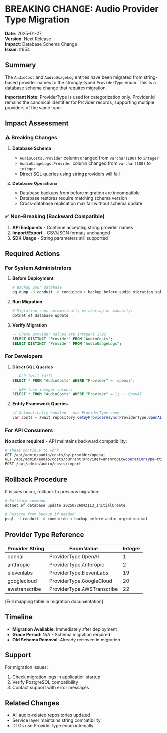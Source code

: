 # BREAKING CHANGE: Audio Provider Type Migration

**Date**: 2025-01-27  
**Version**: Next Release  
**Impact**: Database Schema Change  
**Issue**: #654

## Summary

The `AudioCost` and `AudioUsageLog` entities have been migrated from string-based provider names to the strongly-typed `ProviderType` enum. This is a database schema change that requires migration.

**Important Note**: ProviderType is used for categorization only. Provider.Id remains the canonical identifier for Provider records, supporting multiple providers of the same type.

## Impact Assessment

### ⚠️ Breaking Changes

1. **Database Schema**
   - `AudioCosts.Provider` column changed from `varchar(100)` to `integer`
   - `AudioUsageLogs.Provider` column changed from `varchar(100)` to `integer`
   - Direct SQL queries using string providers will fail

2. **Database Operations**
   - Database backups from before migration are incompatible
   - Database restores require matching schema version
   - Cross-database replication may fail without schema update

### ✅ Non-Breaking (Backward Compatible)

1. **API Endpoints** - Continue accepting string provider names
2. **Import/Export** - CSV/JSON formats unchanged
3. **SDK Usage** - String parameters still supported

## Required Actions

### For System Administrators

1. **Before Deployment**
   ```bash
   # Backup your database
   pg_dump -U conduit -d conduitdb > backup_before_audio_migration.sql
   ```

2. **Run Migration**
   ```bash
   # Migration runs automatically on startup or manually:
   dotnet ef database update
   ```

3. **Verify Migration**
   ```sql
   -- Check provider values are integers 1-22
   SELECT DISTINCT "Provider" FROM "AudioCosts";
   SELECT DISTINCT "Provider" FROM "AudioUsageLogs";
   ```

### For Developers

1. **Direct SQL Queries**
   ```sql
   -- OLD (will fail)
   SELECT * FROM "AudioCosts" WHERE "Provider" = 'openai';
   
   -- NEW (use integer values)
   SELECT * FROM "AudioCosts" WHERE "Provider" = 1; -- OpenAI
   ```

2. **Entity Framework Queries**
   ```csharp
   // Automatically handled - use ProviderType enum
   var costs = await repository.GetByProviderAsync(ProviderType.OpenAI);
   ```

### For API Consumers

**No action required** - API maintains backward compatibility:

```bash
# These continue to work
GET /api/admin/audio/costs/by-provider/openai
GET /api/admin/audio/costs/current?provider=anthropic&operationType=tts
POST /api/admin/audio/costs/import
```

## Rollback Procedure

If issues occur, rollback to previous migration:

```bash
# Rollback command
dotnet ef database update 20250726003113_InitialCreate

# Restore from backup if needed
psql -U conduit -d conduitdb < backup_before_audio_migration.sql
```

## Provider Type Reference

| Provider String | Enum Value | Integer |
|----------------|------------|---------|
| openai | ProviderType.OpenAI | 1 |
| anthropic | ProviderType.Anthropic | 2 |
| elevenlabs | ProviderType.ElevenLabs | 19 |
| googlecloud | ProviderType.GoogleCloud | 20 |
| awstranscribe | ProviderType.AWSTranscribe | 22 |

[Full mapping table in migration documentation]

## Timeline

- **Migration Available**: Immediately after deployment
- **Grace Period**: N/A - Schema migration required
- **Old Schema Removal**: Already removed in migration

## Support

For migration issues:
1. Check migration logs in application startup
2. Verify PostgreSQL compatibility
3. Contact support with error messages

## Related Changes

- All audio-related repositories updated
- Service layer maintains string compatibility
- DTOs use ProviderType enum internally